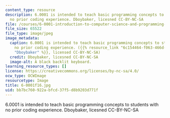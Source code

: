 ```yaml
---
content_type: resource
description: 6.0001 is intended to teach basic programming concepts to students with
  no prior coding experience. Dboybaker, licesned CC-BY-NC-SA
file: /courses/6-0001-introduction-to-computer-science-and-programming-in-python-fall-2016/bb7bc760922abfcd37f5d8b9203d771f_6-0001f16.jpg
file_size: 65522
file_type: image/jpeg
image_metadata:
  caption: 6.0001 is intended to teach basic programming concepts to students with
    no prior coding experience. ({{% resource_link "6c154464-f063-466d-ac75-08c1234ed196"
    "Dboybaker" %}}, licensed CC-BY-NC-SA)
  credit: Dboybaker, licesned CC-BY-NC-SA
  image-alt: A black backlit keyboard.
learning_resource_types: []
license: https://creativecommons.org/licenses/by-nc-sa/4.0/
ocw_type: OCWImage
resourcetype: Image
title: 6-0001f16.jpg
uid: bb7bc760-922a-bfcd-37f5-d8b9203d771f
---
```

6.0001 is intended to teach basic programming concepts to students with no prior coding experience. Dboybaker, licesned CC-BY-NC-SA